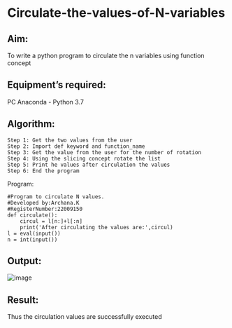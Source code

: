 # Circulate-the-values-of-N-variables
## Aim:
To write a python program to circulate the n variables using function concept
## Equipment’s required:
PC
Anaconda - Python 3.7
## Algorithm: 
```
Step 1: Get the two values from the user
Step 2: Import def keyword and function_name
Step 3: Get the value from the user for the number of rotation
Step 4: Using the slicing concept rotate the list
Step 5: Print he values after circulation the values
Step 6: End the program
```
 Program:
```
#Program to circulate N values.
#Developed by:Archana.K 
#RegisterNumber:22009150
def circulate():
    circul = l[n:]+l[:n]
    print('After circulating the values are:',circul)
l = eval(input())
n = int(input())
```
## Output:
![image](https://user-images.githubusercontent.com/118708624/213625296-be0bc042-9e8b-4628-bb04-2c4cd352e29b.png)



## Result:
Thus the circulation values are successfully executed
